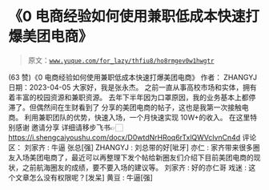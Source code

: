 # 《0 电商经验如何使用兼职低成本快速打爆美团电商》

> 原文：[`www.yuque.com/for_lazy/thfiu8/ho8rmgev0w1hwgtr`](https://www.yuque.com/for_lazy/thfiu8/ho8rmgev0w1hwgtr)

<ne-h2 id="69245c0b" data-lake-id="69245c0b"><ne-heading-ext><ne-heading-anchor></ne-heading-anchor><ne-heading-fold></ne-heading-fold></ne-heading-ext><ne-heading-content><ne-text id="u3fc1e23e">(63 赞)《0 电商经验如何使用兼职低成本快速打爆美团电商》</ne-text></ne-heading-content></ne-h2> <ne-p id="u1f073023" data-lake-id="u1f073023"><ne-text id="uf115e164">作者： ZHANGYJ</ne-text></ne-p> <ne-p id="ue3d1ca04" data-lake-id="ue3d1ca04"><ne-text id="u7bf933c0">日期：2023-04-05</ne-text></ne-p> <ne-p id="ub114563a" data-lake-id="ub114563a"><ne-text id="ue0f37473">大家好，我是张永杰。</ne-text></ne-p> <ne-p id="ua47758d9" data-lake-id="ua47758d9"><ne-text id="udc8dd3ff">之前一直从事高校市场和实体，拥有着丰富的校园资源和兼职资源。</ne-text></ne-p> <ne-p id="u12546fcf" data-lake-id="u12546fcf"><ne-text id="uf77c5f9f">去年下半年因为口罩原因，我的业务基本上都停滞了。但偶然间在生财看到了 分享的美团电商的帖子，这也是我第一次接触电商。</ne-text></ne-p> <ne-p id="u56530e6c" data-lake-id="u56530e6c"><ne-text id="u1407016d">利用兼职团队的优势，快速入场，一个月快速实现 10W+的收入。</ne-text></ne-p> <ne-p id="u14018287" data-lake-id="u14018287"><ne-text id="ued00ead5">在这里特别感谢 邀请分享</ne-text> <ne-text id="uaba21006">详细请移步飞书👉🏻</ne-text>[<ne-text id="u9206f0b2">https://i.shengcaiyoushu.com/docx/D0wtdNrHRoq6rTxlQWVclvnCn4d</ne-text>](https://i.shengcaiyoushu.com/docx/D0wtdNrHRoq6rTxlQWVclvnCn4d)</ne-p> <ne-hole id="u13ccf835" data-lake-id="u13ccf835"><ne-card data-card-name="hr" data-card-type="block" id="Tmkt2" data-event-boundary="card"><ne-p id="ucdaf9ed9" data-lake-id="ucdaf9ed9"><ne-text id="u6745029f">评论区：</ne-text></ne-p> <ne-p id="u4f49d22d" data-lake-id="u4f49d22d"><ne-text id="u1d71226c">刘家齐 : 牛逼 张总[强]</ne-text> <ne-text id="u3eae1fca">ZHANGYJ : 刘总带的好[呲牙]</ne-text> <ne-text id="uaf955411">亦仁 : 家齐带来很多圈友入场美团电商了，最近可以再整理下发个帖给新圈友们介绍下目前美团电商的现状，之前航海圈友的成绩，要不要入场的建议等。</ne-text> <ne-text id="ua250d31c">刘家齐 : 好的亦仁哥</ne-text> <ne-text id="ueb839f05">戏迷 : 这个文章怎么没有权限呢？[发呆]</ne-text> <ne-text id="ue38c2421">黄豆 : 牛逼[强]</ne-text></ne-p></ne-card></ne-hole>